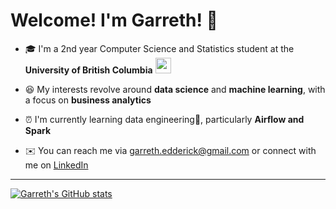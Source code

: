 # Welcome! I'm Garreth! 👋

- 🎓  I'm a 2nd year Computer Science and Statistics student at the  **University of British Columbia**   <img style="height:25px; width:25px;" src = "https://media4.giphy.com/media/elPWwFi9qXhFRLxPaY/giphy.gif?cid=ecf05e47bkmun0txjxx734zz885cye905lu68w5o1ai9f0wh&rid=giphy.gif&ct=s">

- 😆  My interests revolve around **data science** and **machine learning**, with a focus on **business analytics**

- ⏰ I'm currently learning data engineering👷, particularly **Airflow and Spark**

- ✉️ You can reach me via garreth.edderick@gmail.com or connect with me on [LinkedIn](https://www.linkedin.com/in/garrethlee)

---

[![Garreth's GitHub stats](https://github-readme-stats.vercel.app/api?username=garrethlee)](https://github.com/garrethlee/github-readme-stats)

